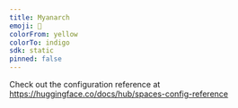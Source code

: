 ```yaml
---
title: Myanarch
emoji: 🦀
colorFrom: yellow
colorTo: indigo
sdk: static
pinned: false
---
```


Check out the configuration reference at https://huggingface.co/docs/hub/spaces-config-reference
